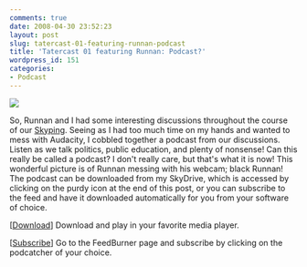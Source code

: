 ```yaml
---
comments: true
date: 2008-04-30 23:52:23
layout: post
slug: tatercast-01-featuring-runnan-podcast
title: 'Tatercast 01 featuring Runnan: Podcast?'
wordpress_id: 151
categories:
- Podcast
---
```


[![](http://sasheldon.files.wordpress.com/2008/04/41.jpg)](http://sasheldon.files.wordpress.com/2008/04/41.jpg)




So, Runnan and I had some interesting discussions throughout the course of our [Skyping](http://couchpotato99.spaces.live.com/blog/cns!BF9CFC6F077AD90A!325.entry). Seeing as I had too much time on my hands and wanted to mess with Audacity, I cobbled together a podcast from our discussions. Listen as we talk politics, public education, and plenty of nonsense! Can this really be called a podcast? I don't really care, but that's what it is now! This wonderful picture is of Runnan messing with his webcam; black Runnan! The podcast can be downloaded from my SkyDrive, which is accessed by clicking on the purdy icon at the end of this post, or you can subscribe to the feed and have it downloaded automatically for you from your software of choice.




[[Download](http://public.bay.livefilestore.com/y1p8vmcp-8btaMfe7cprmFqfPesiW0FHLzbZV8jqgJgyq9nr0gAw8SRV4nN1wFwmgZJRjhu5JGE0hJTLJ6-i-SpTA/Tatercast01.mp3)] Download and play in your favorite media player.




[[Subscribe](http://feeds.feedburner.com/Tatercast)] Go to the FeedBurner page and subscribe by clicking on the podcatcher of your choice.
